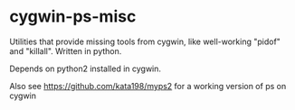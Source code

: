 cygwin-ps-misc
==============

Utilities that provide missing tools from cygwin, like well-working "pidof" and "killall". Written in python.

Depends on python2 installed in cygwin.

Also see https://github.com/kata198/myps2 for a working version of ps on cygwin
